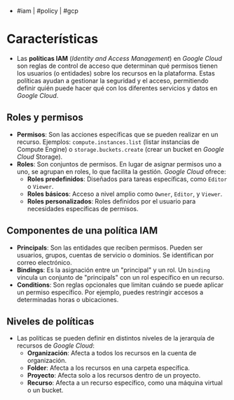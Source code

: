 - #iam | #policy | #gcp

# Características
- Las **políticas IAM** (*Identity and Access Management*) en *Google Cloud* son reglas de control de acceso que determinan qué permisos tienen los usuarios (o entidades) sobre los recursos en la plataforma. Estas políticas ayudan a gestionar la seguridad y el acceso, permitiendo definir quién puede hacer qué con los diferentes servicios y datos en *Google Cloud*.
## Roles y permisos
- **Permisos**: Son las acciones específicas que se pueden realizar en un recurso. Ejemplos: `compute.instances.list` (listar instancias de Compute Engine) o `storage.buckets.create` (crear un bucket en *Google Cloud* Storage).
- **Roles**: Son conjuntos de permisos. En lugar de asignar permisos uno a uno, se agrupan en roles, lo que facilita la gestión. *Google Cloud* ofrece:
    - **Roles predefinidos**: Diseñados para tareas específicas, como `Editor` o `Viewer`.
    - **Roles básicos**: Acceso a nivel amplio como `Owner`, `Editor`, y `Viewer`.
    - **Roles personalizados**: Roles definidos por el usuario para necesidades específicas de permisos.
## Componentes de una política IAM
- **Principals**: Son las entidades que reciben permisos. Pueden ser usuarios, grupos, cuentas de servicio o dominios. Se identifican por correo electrónico.
- **Bindings**: Es la asignación entre un "principal" y un rol. Un `binding` vincula un conjunto de "principals" con un rol específico en un recurso.
- **Conditions**: Son reglas opcionales que limitan cuándo se puede aplicar un permiso específico. Por ejemplo, puedes restringir accesos a determinadas horas o ubicaciones.
## Niveles de políticas
- Las políticas se pueden definir en distintos niveles de la jerarquía de recursos de *Google Cloud*:
    - **Organización**: Afecta a todos los recursos en la cuenta de organización.
    - **Folder**: Afecta a los recursos en una carpeta específica.
    - **Proyecto**: Afecta solo a los recursos dentro de un proyecto.
    - **Recurso**: Afecta a un recurso específico, como una máquina virtual o un bucket.